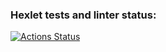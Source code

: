 ### Hexlet tests and linter status:
[![Actions Status](https://github.com/AlexeyMatytsin/python-project-49/actions/workflows/hexlet-check.yml/badge.svg)](https://github.com/AlexeyMatytsin/python-project-49/actions)